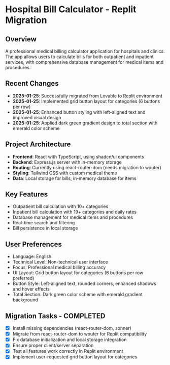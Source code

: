 # Hospital Bill Calculator - Replit Migration

## Overview
A professional medical billing calculator application for hospitals and clinics. The app allows users to calculate bills for both outpatient and inpatient services, with comprehensive database management for medical items and procedures.

## Recent Changes
- **2025-01-25**: Successfully migrated from Lovable to Replit environment
- **2025-01-25**: Implemented grid button layout for categories (6 buttons per row)
- **2025-01-25**: Enhanced button styling with left-aligned text and improved visual design
- **2025-01-25**: Applied dark green gradient design to total section with emerald color scheme

## Project Architecture
- **Frontend**: React with TypeScript, using shadcn/ui components
- **Backend**: Express.js server with in-memory storage
- **Routing**: Currently using react-router-dom (needs migration to wouter)
- **Styling**: Tailwind CSS with custom medical theme
- **Data**: Local storage for bills, in-memory database for items

## Key Features
- Outpatient bill calculation with 10+ categories
- Inpatient bill calculation with 19+ categories and daily rates
- Database management for medical items and procedures
- Real-time search and filtering
- Bill persistence in local storage

## User Preferences
- Language: English
- Technical Level: Non-technical user interface
- Focus: Professional medical billing accuracy
- UI Layout: Grid button layout for categories (6 buttons per row preferred)
- Button Style: Left-aligned text, rounded corners, enhanced shadows and hover effects
- Total Section: Dark green color scheme with emerald gradient background

## Migration Tasks - COMPLETED
- [x] Install missing dependencies (react-router-dom, sonner)
- [x] Migrate from react-router-dom to wouter for Replit compatibility
- [x] Fix database initialization and local storage integration
- [x] Ensure proper client/server separation
- [x] Test all features work correctly in Replit environment
- [x] Implement user-requested grid button layout for categories